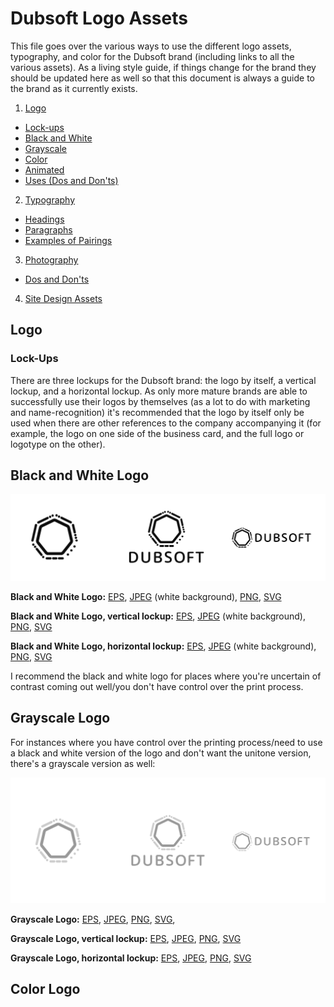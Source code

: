 # Dubsoft Logo Assets
This file goes over the various ways to use the different logo assets, typography, and color for the Dubsoft brand (including links to all the various assets). As a living style guide, if things change for the brand they should be updated here as well so that this document is always a guide to the brand as it currently exists.

1. [Logo]()
  - [Lock-ups]()
  - [Black and White]()
  - [Grayscale]()
  - [Color]()
  - [Animated]()
  - [Uses (Dos and Don'ts)]()

2. [Typography]()
  - [Headings]()
  - [Paragraphs]()
  - [Examples of Pairings]()

3. [Photography]()
  - [Dos and Don'ts]()

4. [Site Design Assets]()

## Logo
### Lock-Ups

There are three lockups for the Dubsoft brand: the logo by itself, a vertical lockup, and a horizontal lockup. As only more mature brands are able to successfully use their logos by themselves (as a lot to do with marketing and name-recognition) it's recommended that the logo by itself only be used when there are other references to the company accompanying it (for example, the logo on one side of the business card, and the full logo or logotype on the other).

## Black and White Logo
![Dubsoft Logo Lockups](logo/black-and-white/lock-ups-b-w.jpg)

**Black and White Logo:** [EPS](), [JPEG]() (white background), [PNG](), [SVG]()

**Black and White Logo, vertical lockup:** [EPS](), [JPEG]() (white background), [PNG](), [SVG]()

**Black and White Logo, horizontal lockup:** [EPS](), [JPEG]() (white background), [PNG](), [SVG]()

I recommend the black and white logo for places where you're uncertain of contrast coming out well/you don't have control over the print process.

## Grayscale Logo
For instances where you have control over the printing process/need to use a black and white version of the logo and don't want the unitone version, there's a grayscale version as well:

![Grayscale Lockups](logo/grayscale/lock-ups-grayscale.jpg)

**Grayscale Logo:** [EPS](), [JPEG](), [PNG](), [SVG](),

**Grayscale Logo, vertical lockup:** [EPS](), [JPEG](), [PNG](), [SVG]()

**Grayscale Logo, horizontal lockup:** [EPS](), [JPEG](), [PNG](), [SVG]()

## Color Logo


